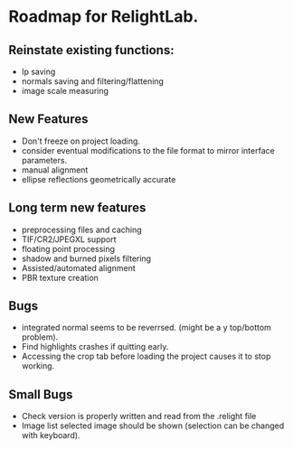 # Roadmap for RelightLab.



## Reinstate existing functions:

* lp saving
* normals saving and filtering/flattening
* image scale measuring

## New Features

* Don't freeze on project loading.
* consider eventual modifications to the file format to mirror interface parameters.
* manual alignment
* ellipse reflections geometrically accurate

## Long term new features

* preprocessing files and caching
* TIF/CR2/JPEGXL support
* floating point processing
* shadow and burned pixels filtering
* Assisted/automated alignment
* PBR texture creation

## Bugs

* integrated normal seems to be reverrsed. (might be a y top/bottom problem).
* Find highlights crashes if quitting early.
* Accessing the crop tab before loading the project causes it to stop working.

## Small Bugs

* Check version is properly written and read from the .relight file
* Image list selected image should be shown (selection can be changed with keyboard).
